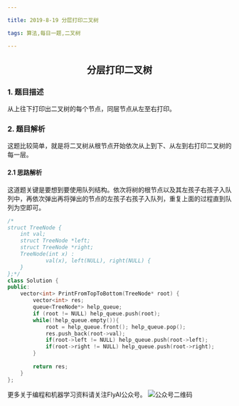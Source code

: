 ```yaml
---

title: 2019-8-19 分层打印二叉树

tags: 算法,每日一题,二叉树

---
```



## <center> 分层打印二叉树 </center>

### 1. 题目描述
从上往下打印出二叉树的每个节点，同层节点从左至右打印。

### 2. 题目解析
这题比较简单，就是将二叉树从根节点开始依次从上到下、从左到右打印二叉树的每一层。

#### 2.1 思路解析
这道题关键是要想到要使用队列结构。依次将树的根节点以及其左孩子右孩子入队列中，再依次弹出再将弹出的节点的左孩子右孩子入队列，重复上面的过程直到队列为空即可。

``` C++
/*
struct TreeNode {
	int val;
	struct TreeNode *left;
	struct TreeNode *right;
	TreeNode(int x) :
			val(x), left(NULL), right(NULL) {
	}
};*/
class Solution {
public:
    vector<int> PrintFromTopToBottom(TreeNode* root) {
        vector<int> res;
        queue<TreeNode*> help_queue;
        if (root != NULL) help_queue.push(root);
        while(!help_queue.empty()){
            root = help_queue.front(); help_queue.pop();
            res.push_back(root->val);
            if(root->left != NULL) help_queue.push(root->left);
            if(root->right != NULL) help_queue.push(root->right);
        }
        
        return res;
    }
};
```

更多关于编程和机器学习资料请关注FlyAI公众号。
![公众号二维码][1]

  [1]: http://pwfic6399.bkt.clouddn.com/wechat/%E5%85%AC%E4%BC%97%E5%8F%B7%E5%8F%B7%E4%BA%8C%E7%BB%B4%E7%A0%81.jpg